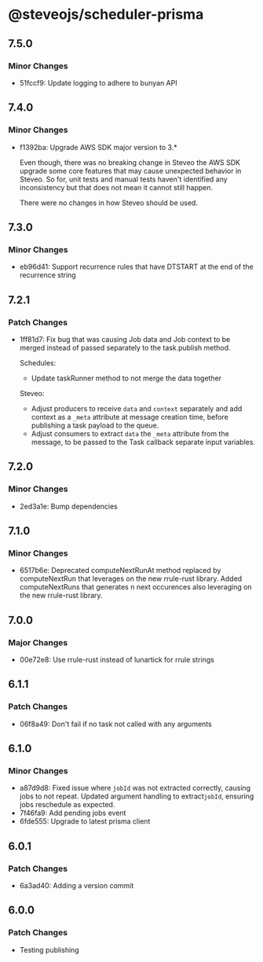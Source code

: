 # @steveojs/scheduler-prisma

## 7.5.0

### Minor Changes

- 51fccf9: Update logging to adhere to bunyan API

## 7.4.0

### Minor Changes

- f1392ba: Upgrade AWS SDK major version to 3.\*

  Even though, there was no breaking change in Steveo the AWS SDK upgrade some core features that may cause unexpected
  behavior in Steveo. So for, unit tests and manual tests haven't identified any inconsistency but that does not mean it
  cannot still happen.

  There were no changes in how Steveo should be used.

## 7.3.0

### Minor Changes

- eb96d41: Support recurrence rules that have DTSTART at the end of the recurrence string

## 7.2.1

### Patch Changes

- 1ff81d7: Fix bug that was causing Job data and Job context to be merged instead of
  passed separately to the task.publish method.

  Schedules:

  - Update taskRunner method to not merge the data together

  Steveo:

  - Adjust producers to receive `data` and `context` separately and add context as a `_meta` attribute at message creation
    time, before publishing a task payload to the queue.
  - Adjust consumers to extract `data` the `_meta` attribute from the message, to be passed to the Task callback
    separate input variables.

## 7.2.0

### Minor Changes

- 2ed3a1e: Bump dependencies

## 7.1.0

### Minor Changes

- 6517b6e: Deprecated computeNextRunAt method replaced by computeNextRun that leverages on the new rrule-rust library. Added computeNextRuns that generates n next occurences also leveraging on the new rrule-rust library.

## 7.0.0

### Major Changes

- 00e72e8: Use rrule-rust instead of lunartick for rrule strings

## 6.1.1

### Patch Changes

- 06f8a49: Don't fail if no task not called with any arguments

## 6.1.0

### Minor Changes

- a87d9d8: Fixed issue where `jobId` was not extracted correctly, causing jobs to not repeat. Updated argument handling to extract`jobId`, ensuring jobs reschedule as expected.
- 7f46fa9: Add pending jobs event
- 6fde555: Upgrade to latest prisma client

## 6.0.1

### Patch Changes

- 6a3ad40: Adding a version commit

## 6.0.0

### Patch Changes

- Testing publishing
